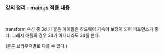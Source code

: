 ### 강의 정리 - main.js 적용 내용

<br />

transform 속성 중 3d 가 붙은 아이들은 하드웨어 가속이 보장이 되어 퍼포먼스가 좋다. 그래서 애플의 경우 3d가 아니더라도 3d를 쓴다.

(물론 브라우저별로 다를 수 있다.)
